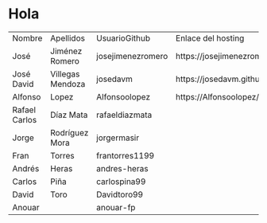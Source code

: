 <html>
  <head>
    <meta name="Author" content="José Jiménez Romero">
    <meta charset="UTF-8">
  </head>

<body>

<h1>Hola</h1>
  
  <table>
  <tr>
    <td>Nombre</td>
    <td>Apellidos</td>
    <td>UsuarioGithub</td>
    <td>Enlace del hosting</td>
    <td>Enlace al repositorio</td>
  </tr>
  
  <tr>
  <td>José</td>
  <td>Jiménez Romero</td>
  <td>josejimenezromero</td>
  <td>https://josejimenezromero.github.io/Hola-Mundo-JJR/</td>
  <td>https://github.com/josejimenezromero/Hola-Mundo-JJR/</td>
  </tr>
  
  <tr>
  <td>José David</td>
  <td>Villegas Mendoza</td>
  <td>josedavm</td>
  <td>https://josedavm.github.io/HolaMundoJoseDavidVillegasMendoza/</td>
  <td>https://github.com/josedavm/HolaMundoJoseDavidVillegasMendoza</td>
</tr>

<tr>
  <td>Alfonso</td>
  <td>Lopez</td>
  <td>Alfonsoolopez</td>
  <td>https://Alfonsoolopez/github.io/HolaMundoAlfonsoLopezLopez/MODIFICAR</td>
  <td>https://github.com/Alfonsoolopez/HolaMundoAlfonsoLopezLopez/</td>
</tr>

<tr>
  <td>Rafael Carlos</td>
  <td>Díaz Mata</td>
  <td>rafaeldiazmata</td>
  <td></td>
  <td>https://github.com/rafaeldiazmata/HolaMundoRafaelCarlosDiazMata </td>
</tr>

<tr>
  <td>Jorge</td>
  <td>Rodríguez Mora</td>
  <td>jorgermasir</td>
  <td></td>
  <td>https://github.com/jorgermasir/HolaMundoJorgeRodr-guezMora</td>
</tr>

<tr>
  <td>Fran</td>
  <td>Torres</td>
  <td>frantorres1199</td>
  <td></td>
  <td>https://github.com/frantorres1199/HolaMundoFranciscoAlbertoTorresHiguera/</td>
</tr>

<tr>
  <td>Andrés</td>
  <td>Heras</td>
  <td>andres-heras</td>
  <td></td>
  <td></td>
</tr>

<tr>
  <td>Carlos</td>
  <td>Piña</td>
  <td>carlospina99</td>
  <td></td>
  <td></td>
</tr>

<tr>
  <td>David</td>
  <td>Toro</td>
  <td>Davidtoro99</td>
  <td></td>
  <td></td>
</tr>

<tr>
  <td>Anouar</td>
  <td></td>
  <td>anouar-fp</td>
  <td></td>
  <td></td>
</tr>





</table>

</body>

</html>
